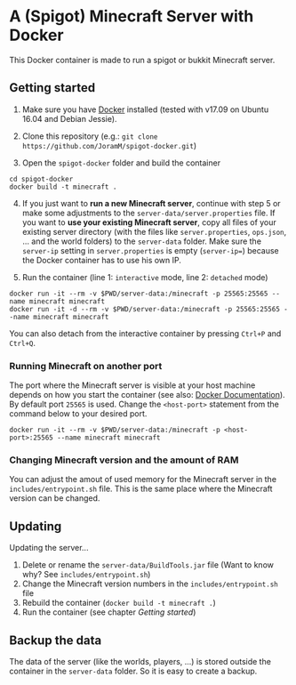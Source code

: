 # A (Spigot) Minecraft Server with Docker

This Docker container is made to run a spigot or bukkit Minecraft server.

## Getting started
1. Make sure you have [Docker](https://www.docker.com/community-edition#/download) installed (tested with v17.09 on Ubuntu 16.04 and Debian Jessie).

2. Clone this repository (e.g.: `git clone https://github.com/JoramM/spigot-docker.git`)

3. Open the `spigot-docker` folder and build the container
```
cd spigot-docker
docker build -t minecraft .
```
4. If you just want to **run a new Minecraft server**, continue with step 5 or make some adjustments to the `server-data/server.properties` file. If you want to **use your existing Minecraft server**, copy all files of your existing server directory (with the files like `server.properties`, `ops.json`, ... and the world folders) to the `server-data` folder. Make sure the `server-ip` setting in `server.properties` is empty (`server-ip=`) because the Docker container has to use his own IP.

5. Run the container (line 1: `interactive` mode, line 2: `detached` mode)
```
docker run -it --rm -v $PWD/server-data:/minecraft -p 25565:25565 --name minecraft minecraft
docker run -it -d --rm -v $PWD/server-data:/minecraft -p 25565:25565 --name minecraft minecraft
```
You can also detach from the interactive container by pressing `Ctrl+P` and `Ctrl+Q`.

### Running Minecraft on another port
The port where the Minecraft server is visible at your host machine depends on how you start the container (see also: [Docker Documentation](https://docs.docker.com/engine/reference/commandline/run/#publish-or-expose-port--p-expose)). By default port `25565` is used. Change the `<host-port>` statement from the command below to your desired port.
```
docker run -it --rm -v $PWD/server-data:/minecraft -p <host-port>:25565 --name minecraft minecraft
```

### Changing Minecraft version and the amount of RAM
You can adjust the amout of used memory for the Minecraft server in the `includes/entrypoint.sh` file. This is the same place where the Minecraft version can be changed.

## Updating
Updating the server...
1. Delete or rename the `server-data/BuildTools.jar` file (Want to know why? See `includes/entrypoint.sh`)
2. Change the Minecraft version numbers in the `includes/entrypoint.sh` file
3. Rebuild the container (`docker build -t minecraft .`)
4. Run the container (see chapter *Getting started*)

## Backup the data
The data of the server (like the worlds, players, ...) is stored outside the container in the `server-data` folder. So it is easy to create a backup.
